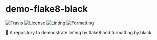 # demo-flake8-black

[![Travis](https://img.shields.io/travis/astropenguin/demo-flake8-black/master.svg?label=Travis%20CI)](https://travis-ci.org/astropenguin/demo-flake8-black)
[![License](https://img.shields.io/badge/license-MIT-blue.svg?label=License)](LICENSE)
[![Linting](https://img.shields.io/badge/Linting-flake8-yellow)](http://flake8.pycqa.org/en/latest/)
[![Formatting](https://img.shields.io/badge/Formatting-black-black)](https://black.readthedocs.io/en/stable/)

:gift: A repository to demonstrate linting by flake8 and formatting by black
